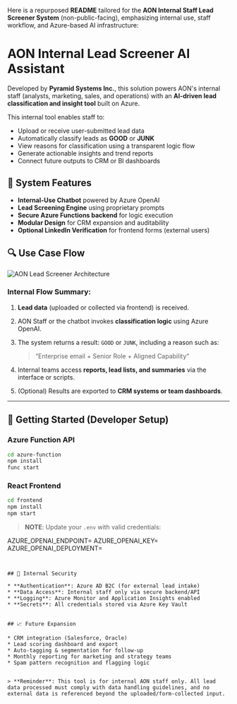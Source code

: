 Here is a repurposed **README** tailored for the **AON Internal Staff Lead Screener System** (non-public-facing), emphasizing internal use, staff workflow, and Azure-based AI infrastructure:


# AON Internal Lead Screener AI Assistant

Developed by **Pyramid Systems Inc.**, this solution powers AON's internal staff (analysts, marketing, sales, and operations) with an **AI-driven lead classification and insight tool** built on Azure.

This internal tool enables staff to:

* Upload or receive user-submitted lead data
* Automatically classify leads as **GOOD** or **JUNK**
* View reasons for classification using a transparent logic flow
* Generate actionable insights and trend reports
* Connect future outputs to CRM or BI dashboards


## 🔧 System Features

* **Internal-Use Chatbot** powered by Azure OpenAI
* **Lead Screening Engine** using proprietary prompts
* **Secure Azure Functions backend** for logic execution
* **Modular Design** for CRM expansion and auditability
* **Optional LinkedIn Verification** for frontend forms (external users)


## 🔍 Use Case Flow

![AON Lead Screener Architecture](aon_lead_screener_architecture_diagram_lg.png)

### Internal Flow Summary:

1. **Lead data** (uploaded or collected via frontend) is received.
2. AON Staff or the chatbot invokes **classification logic** using Azure OpenAI.
3. The system returns a result: `GOOD` or `JUNK`, including a reason such as:

   > “Enterprise email + Senior Role + Aligned Capability”
4. Internal teams access **reports, lead lists, and summaries** via the interface or scripts.
5. (Optional) Results are exported to **CRM systems or team dashboards**.

---

## 🚀 Getting Started (Developer Setup)

### Azure Function API

```bash
cd azure-function
npm install
func start
```

### React Frontend

```bash
cd frontend
npm install
npm start
```

> **NOTE**: Update your `.env` with valid credentials:

AZURE_OPENAI_ENDPOINT=
AZURE_OPENAI_KEY=
AZURE_OPENAI_DEPLOYMENT=
```


## 🔐 Internal Security

* **Authentication**: Azure AD B2C (for external lead intake)
* **Data Access**: Internal staff only via secure backend/API
* **Logging**: Azure Monitor and Application Insights enabled
* **Secrets**: All credentials stored via Azure Key Vault


## 📈 Future Expansion

* CRM integration (Salesforce, Oracle)
* Lead scoring dashboard and export
* Auto-tagging & segmentation for follow-up
* Monthly reporting for marketing and strategy teams
* Spam pattern recognition and flagging logic


> **Reminder**: This tool is for internal AON staff only. All lead data processed must comply with data handling guidelines, and no external data is referenced beyond the uploaded/form-collected input.
